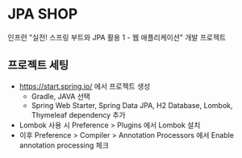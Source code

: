 # JPA SHOP
인프런 "실전! 스프링 부트와 JPA 활용 1 - 웹 애플리케이션" 개발 프로젝트

## 프로젝트 세팅
- https://start.spring.io/ 에서 프로젝트 생성
    - Gradle, JAVA 선택
    - Spring Web Starter, Spring Data JPA, H2 Database, Lombok, Thymeleaf dependency 추가
- Lombok 사용 시 Preference > Plugins 에서 Lombok 설치
- 이후 Preference > Compiler > Annotation Processors 에서 Enable annotation processing 체크